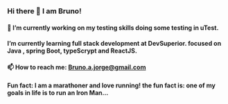 ### Hi there 👋 I am Bruno!



#### 🔭 I’m currently working on my testing skills doing some testing in uTest.
#### I’m currently learning full stack development at DevSuperior. focused on Java , spring Boot, typeScrypt and ReactJS.

#### 📫  How to reach me: Bruno.a.jorge@gmail.com

#### Fun fact: I am a marathoner and love running! the fun fact is: one of my goals in life is to run an Iron Man... 

